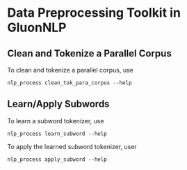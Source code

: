 # Data Preprocessing Toolkit in GluonNLP

## Clean and Tokenize a Parallel Corpus

To clean and tokenize a parallel corpus, use
```
nlp_process clean_tok_para_corpus --help
```

## Learn/Apply Subwords

To learn a subword tokenizer, use
```
nlp_process learn_subword --help
```

To apply the learned subword tokenizer, user
```
nlp_process apply_subword --help
```
